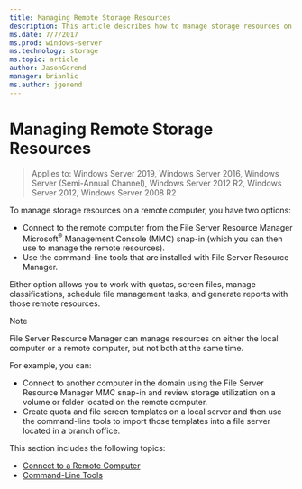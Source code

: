 ```yaml
---
title: Managing Remote Storage Resources
description: This article describes how to manage storage resources on a remote computer
ms.date: 7/7/2017
ms.prod: windows-server
ms.technology: storage
ms.topic: article
author: JasonGerend
manager: brianlic
ms.author: jgerend
---
```


# Managing Remote Storage Resources

> Applies to: Windows Server 2019, Windows Server 2016, Windows Server (Semi-Annual Channel), Windows Server 2012 R2, Windows Server 2012, Windows Server 2008 R2

To manage storage resources on a remote computer, you have two options:

-   Connect to the remote computer from the File Server Resource Manager Microsoft<sup>®</sup> Management Console (MMC) snap-in (which you can then use to manage the remote resources).
-   Use the command-line tools that are installed with File Server Resource Manager.

Either option allows you to work with quotas, screen files, manage classifications, schedule file management tasks, and generate reports with those remote resources.

> [!Note]
> File Server Resource Manager can manage resources on either the local computer or a remote computer, but not both at the same time.

For example, you can:

-   Connect to another computer in the domain using the File Server Resource Manager MMC snap-in and review storage utilization on a volume or folder located on the remote computer.
-   Create quota and file screen templates on a local server and then use the command-line tools to import those templates into a file server located in a branch office.

This section includes the following topics:

-   [Connect to a Remote Computer](connect-to-remote-computer.md)
-   [Command-Line Tools](command-line-tools.md)
